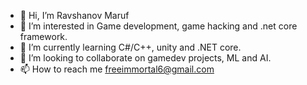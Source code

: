 - 👋 Hi, I’m Ravshanov Maruf
- 👀 I’m interested in Game development, game hacking and .net core framework.
- 🌱 I’m currently learning C#/C++, unity and .NET core.
- 💞️ I’m looking to collaborate on gamedev projects, ML and AI.
- 📫 How to reach me freeimmortal6@gmail.com

<!---
RavshanovMaruf/RavshanovMaruf is a ✨ special ✨ repository because its `README.md` (this file) appears on your GitHub profile.
You can click the Preview link to take a look at your changes.
--->
